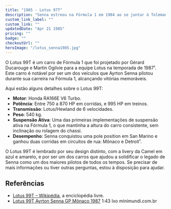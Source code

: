 ```yaml
---
title: "1985 - Lotus 97T"
description: "Senna estreou na Fórmula 1 em 1984 ao se juntar à Toleman, uma equipe relativamente nova, usando pneus Pirelli menos competitivos."
custom_link_label: ""
custom_link: ""
updatedDate: "Apr 21 1985"
pricing: ""
badge: ""
checkoutUrl: ""
heroImage: "/lotus_senna1985.jpg"
---
```


O Lotus 99T é um carro de Fórmula 1 que foi projetado por Gérard Ducarouge e Martin Ogilvie para a equipe Lotus na temporada de 1987¹. Este carro é notável por ser um dos veículos que Ayrton Senna pilotou durante sua carreira na Fórmula 1, alcançando vitórias memoráveis.

Aqui estão alguns detalhes sobre o Lotus 99T:
- **Motor**: Honda RA166E V6 Turbo.
- **Potência**: Entre 750 a 870 HP em corridas, e 995 HP em treinos.
- **Transmissão**: Lotus/Hewland de 6 velocidades.
- **Peso**: 540 kg.
- **Suspensão Ativa**: Uma das primeiras implementações de suspensão ativa na Fórmula 1, o que mantinha a altura do carro consistente, sem inclinação ou rolagem do chassi.
- **Desempenho**: Senna conquistou uma pole position em San Marino e ganhou duas corridas em circuitos de rua: Mônaco e Detroit¹.

O Lotus 99T é lembrado por seu design distinto, com a livery da Camel em azul e amarelo, e por ser um dos carros que ajudou a solidificar o legado de Senna como um dos maiores pilotos de todos os tempos. Se precisar de mais informações ou tiver outras perguntas, estou à disposição para ajudar.

## Referências

  - [Lotus 99T – Wikipédia](https://pt.wikipedia.org/wiki/Lotus_99T), a enciclopédia livre.
  - [Lotus 99T Ayrton Senna GP Mônaco 1987](https://www.minimundi.com.br/lotus-99t-ayrton-senna-gp-monaco-1987-1-43) 1:43 Ixo minimundi.com.br 
